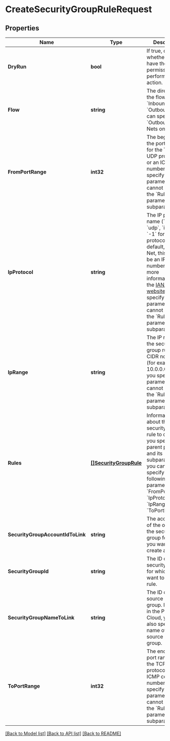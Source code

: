 # CreateSecurityGroupRuleRequest

## Properties

Name | Type | Description | Notes
------------ | ------------- | ------------- | -------------
**DryRun** | **bool** | If true, checks whether you have the required permissions to perform the action. | [optional] 
**Flow** | **string** | The direction of the flow: &#x60;Inbound&#x60; or &#x60;Outbound&#x60;. You can specify &#x60;Outbound&#x60; for Nets only. | 
**FromPortRange** | **int32** | The beginning of the port range for the TCP and UDP protocols, or an ICMP type number. If you specify this parameter, you cannot specify the &#x60;Rules&#x60; parameter and its subparameters. | [optional] 
**IpProtocol** | **string** | The IP protocol name (&#x60;tcp&#x60;, &#x60;udp&#x60;, &#x60;icmp&#x60;, or &#x60;-1&#x60; for all protocols). By default, &#x60;-1&#x60;. In a Net, this can also be an IP protocol number. For more information, see the [IANA.org website](https://www.iana.org/assignments/protocol-numbers/protocol-numbers.xhtml). If you specify this parameter, you cannot specify the &#x60;Rules&#x60; parameter and its subparameters. | [optional] 
**IpRange** | **string** | The IP range for the security group rule, in CIDR notation (for example, 10.0.0.0/16). If you specify this parameter, you cannot specify the &#x60;Rules&#x60; parameter and its subparameters. | [optional] 
**Rules** | [**[]SecurityGroupRule**](SecurityGroupRule.md) | Information about the security group rule to create. If you specify this parent parameter and its subparameters, you cannot specify the following parent parameters: &#x60;FromPortRange&#x60;, &#x60;IpProtocol&#x60;, &#x60;IpRange&#x60;, and &#x60;ToPortRange&#x60;. | [optional] 
**SecurityGroupAccountIdToLink** | **string** | The account ID of the owner of the security group for which you want to create a rule. | [optional] 
**SecurityGroupId** | **string** | The ID of the security group for which you want to create a rule. | 
**SecurityGroupNameToLink** | **string** | The ID of the source security group. If you are in the Public Cloud, you can also specify the name of the source security group. | [optional] 
**ToPortRange** | **int32** | The end of the port range for the TCP and UDP protocols, or an ICMP code number. If you specify this parameter, you cannot specify the &#x60;Rules&#x60; parameter and its subparameters. | [optional] 

[[Back to Model list]](../README.md#documentation-for-models) [[Back to API list]](../README.md#documentation-for-api-endpoints) [[Back to README]](../README.md)


